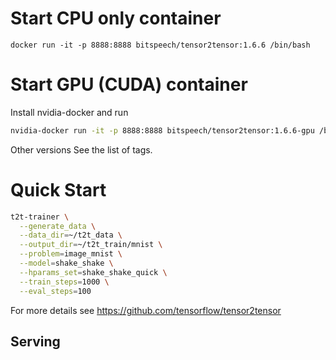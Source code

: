 # Start CPU only container

```
docker run -it -p 8888:8888 bitspeech/tensor2tensor:1.6.6 /bin/bash
```


# Start GPU (CUDA) container

Install nvidia-docker and run
```sh
nvidia-docker run -it -p 8888:8888 bitspeech/tensor2tensor:1.6.6-gpu /bin/bash
```

Other versions See the list of tags.




# Quick Start

```sh
t2t-trainer \
  --generate_data \
  --data_dir=~/t2t_data \
  --output_dir=~/t2t_train/mnist \
  --problem=image_mnist \
  --model=shake_shake \
  --hparams_set=shake_shake_quick \
  --train_steps=1000 \
  --eval_steps=100
```

For more details see https://github.com/tensorflow/tensor2tensor


## Serving

